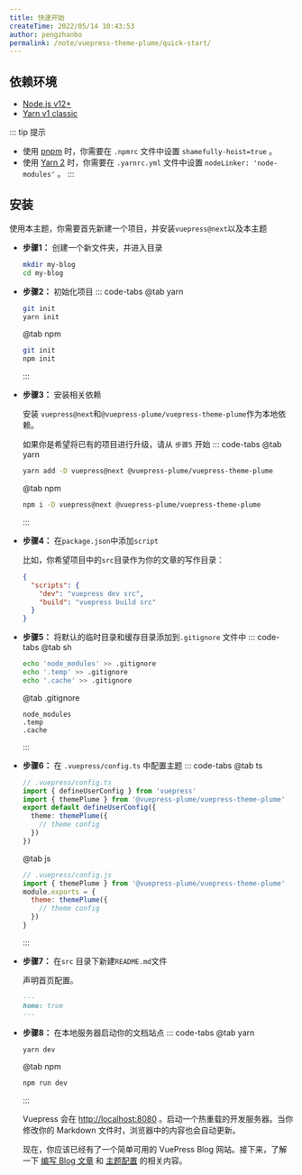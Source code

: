 ```yaml
---
title: 快速开始
createTime: 2022/05/14 10:43:53
author: pengzhanbo
permalink: /note/vuepress-theme-plume/quick-start/
---
```


## 依赖环境

- [Node.js v12+](https://nodejs.org/en/)
- [Yarn v1 classic](https://classic.yarnpkg.com/en/)

::: tip 提示
- 使用 [pnpm](https://pnpm.io/zh/) 时，你需要在 `.npmrc` 文件中设置 `shamefully-hoist=true` 。
- 使用 [Yarn 2](https://yarnpkg.com/) 时，你需要在 `.yarnrc.yml` 文件中设置 `nodeLinker: 'node-modules'` 。
:::

## 安装
使用本主题，你需要首先新建一个项目，并安装`vuepress@next`以及本主题

- __步骤1：__ 创建一个新文件夹，并进入目录
  ``` sh
  mkdir my-blog
  cd my-blog
  ```

- __步骤2：__ 初始化项目
  ::: code-tabs
  @tab yarn
  ``` sh
  git init
  yarn init
  ```
  
  @tab npm
  ``` sh
  git init
  npm init
  ```
  
  :::

- __步骤3：__ 安装相关依赖
  
  安装 `vuepress@next`和`@vuepress-plume/vuepress-theme-plume`作为本地依赖。

  如果你是希望将已有的项目进行升级，请从 `步骤5` 开始
  ::: code-tabs
  @tab yarn
  ``` sh
  yarn add -D vuepress@next @vuepress-plume/vuepress-theme-plume
  ```
  
  @tab npm
  ``` sh
  npm i -D vuepress@next @vuepress-plume/vuepress-theme-plume
  ```
  
  :::

- __步骤4：__ 在`package.json`中添加`script`
  
  比如，你希望项目中的`src`目录作为你的文章的写作目录：
  ``` json
  {
    "scripts": {
      "dev": "vuepress dev src",
      "build": "vuepress build src"
    }
  }
  ```
- __步骤5：__ 将默认的临时目录和缓存目录添加到`.gitignore` 文件中
  ::: code-tabs
  @tab sh
  ``` sh
  echo 'node_modules' >> .gitignore
  echo '.temp' >> .gitignore
  echo '.cache' >> .gitignore
  ```
  
  @tab .gitignore
  ``` text
  node_modules
  .temp
  .cache
  ```
  :::

- __步骤6：__ 在 `.vuepress/config.ts` 中配置主题
  ::: code-tabs
  @tab ts
  ``` ts {3,5-7}
  // .vuepress/config.ts
  import { defineUserConfig } from 'vuepress'
  import { themePlume } from '@vuepress-plume/vuepress-theme-plume'
  export default defineUserConfig({
    theme: themePlume({
      // theme config
    })
  })
  ```
  
  @tab js
  ``` js {2,4-6}
  // .vuepress/config.js
  import { themePlume } from '@vuepress-plume/vuepress-theme-plume'
  module.exports = {
    theme: themePlume({
      // theme config
    })
  }
  ```
  
  :::

- __步骤7：__ 在`src` 目录下新建`README.md`文件
  
  声明首页配置。
  ``` md
  ---
  home: true
  ---
  ```
- __步骤8：__ 在本地服务器启动你的文档站点
  ::: code-tabs
  @tab yarn
  ``` sh
  yarn dev
  ```
  
  @tab npm
  ``` sh
  npm run dev
  ```
  
  :::

  Vuepress 会在 [http://localhost:8080](http://localhost:8080) 。启动一个热重载的开发服务器。当你修改你的 Markdown 文件时，浏览器中的内容也会自动更新。

  现在，你应该已经有了一个简单可用的 VuePress Blog 网站。接下来，了解一下 [编写 Blog 文章](/note/vuepress-theme-plume/write-article/) 和 [主题配置](/note/vuepress-theme-plume/theme-config/) 的相关内容。
